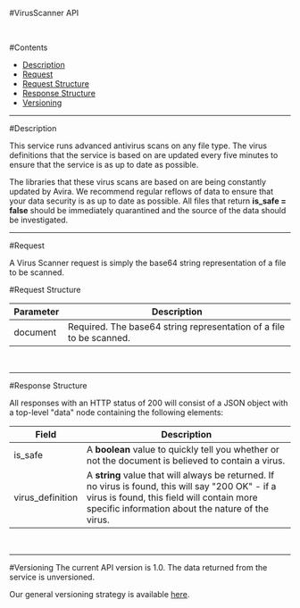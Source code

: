#VirusScanner API

&nbsp;

#Contents

- [Description](#description)
- [Request](#request)
- [Request Structure](#geocoding-request-structure)
- [Response Structure](#response-structure)
- [Versioning](#versioning)

----------------------------
#Description

This service runs advanced antivirus scans on any file type. The virus definitions that the service is based on are updated every five minutes to ensure that the service is as up to date as possible.

The libraries that these virus scans are based on are being constantly updated by Avira. We recommend regular reflows of data to ensure that your data security is as up to date as possible. All files that return **is_safe = false** should be immediately quarantined and the source of the data should be investigated.

----------------------------
#Request

A Virus Scanner request is simply the base64 string representation of a file to be scanned.

#Request Structure

| Parameter  | Description |
|------------|-------------|
| document     | Required. The base64 string representation of a file to be scanned. |

&nbsp;

----------------------
#Response Structure

All responses with an HTTP status of 200 will consist of a JSON object with a top-level "data" node containing the following elements:

| Field    | Description |
|----------|-------------|
| is_safe  | A **boolean** value to quickly tell you whether or not the document is believed to contain a virus. |
| virus_definition | A **string** value that will always be returned. If no virus is found, this will say "200 OK" - if a virus is found, this field will contain more specific information about the nature of the virus. |


&nbsp;

-----------
#Versioning
The current API version is 1.0. The data returned from the service is unversioned.  




Our general versioning strategy is available [here](/Versioning.md).
